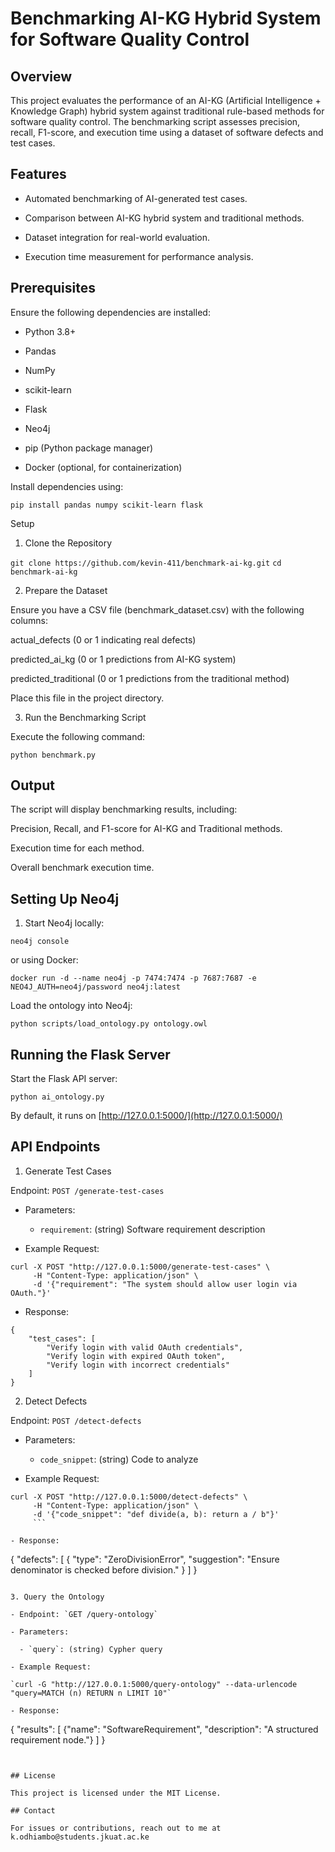 # Benchmarking AI-KG Hybrid System for Software Quality Control

## Overview

This project evaluates the performance of an AI-KG (Artificial Intelligence + Knowledge Graph) hybrid system 
against traditional rule-based methods for software quality control. 
The benchmarking script assesses precision, recall, F1-score, and execution time using a dataset of software defects and test cases.

## Features

- Automated benchmarking of AI-generated test cases.

- Comparison between AI-KG hybrid system and traditional methods.

- Dataset integration for real-world evaluation.

- Execution time measurement for performance analysis.

## Prerequisites

Ensure the following dependencies are installed:

- Python 3.8+

- Pandas

- NumPy

- scikit-learn

- Flask

- Neo4j

- pip (Python package manager)

- Docker (optional, for containerization)

Install dependencies using:

`pip install pandas numpy scikit-learn flask`

Setup

1. Clone the Repository

`git clone https://github.com/kevin-411/benchmark-ai-kg.git`
`cd benchmark-ai-kg`


2. Prepare the Dataset

Ensure you have a CSV file (benchmark_dataset.csv) with the following columns:

actual_defects (0 or 1 indicating real defects)

predicted_ai_kg (0 or 1 predictions from AI-KG system)

predicted_traditional (0 or 1 predictions from the traditional method)

Place this file in the project directory.

3. Run the Benchmarking Script

Execute the following command:

`python benchmark.py`

## Output

The script will display benchmarking results, including:

Precision, Recall, and F1-score for AI-KG and Traditional methods.

Execution time for each method.

Overall benchmark execution time.

## Setting Up Neo4j

1. Start Neo4j locally:

`neo4j console`

or using Docker:

`docker run -d --name neo4j -p 7474:7474 -p 7687:7687 -e NEO4J_AUTH=neo4j/password neo4j:latest`

Load the ontology into Neo4j:

`python scripts/load_ontology.py ontology.owl`

## Running the Flask Server

Start the Flask API server:

`python ai_ontology.py`

By default, it runs on [http://127.0.0.1:5000/](http://127.0.0.1:5000/)

## API Endpoints

1. Generate Test Cases

Endpoint: `POST /generate-test-cases`

- Parameters:

  - `requirement`: (string) Software requirement description

- Example Request:

```
curl -X POST "http://127.0.0.1:5000/generate-test-cases" \
     -H "Content-Type: application/json" \
     -d '{"requirement": "The system should allow user login via OAuth."}' 
```

- Response:

```
{
    "test_cases": [
        "Verify login with valid OAuth credentials",
        "Verify login with expired OAuth token",
        "Verify login with incorrect credentials"
    ]
}
```

2. Detect Defects

Endpoint: `POST /detect-defects`

- Parameters:

  - `code_snippet`: (string) Code to analyze

- Example Request:

```
curl -X POST "http://127.0.0.1:5000/detect-defects" \
     -H "Content-Type: application/json" \
     -d '{"code_snippet": "def divide(a, b): return a / b"}'
	 ```

- Response:

```
{
    "defects": [
        {
            "type": "ZeroDivisionError",
            "suggestion": "Ensure denominator is checked before division."
        }
    ]
}
```

3. Query the Ontology

- Endpoint: `GET /query-ontology`

- Parameters:

  - `query`: (string) Cypher query

- Example Request:

`curl -G "http://127.0.0.1:5000/query-ontology" --data-urlencode "query=MATCH (n) RETURN n LIMIT 10"`

- Response:

```
{
    "results": [
        {"name": "SoftwareRequirement", "description": "A structured requirement node."}
    ]
}
```


## License

This project is licensed under the MIT License.

## Contact

For issues or contributions, reach out to me at k.odhiambo@students.jkuat.ac.ke